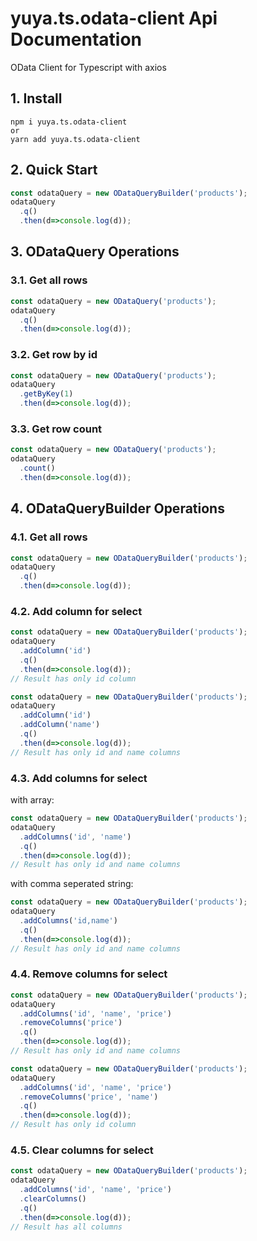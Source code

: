 # yuya.ts.odata-client Api Documentation

OData Client for Typescript with axios

## 1. Install

```console
npm i yuya.ts.odata-client
or
yarn add yuya.ts.odata-client
```

## 2. Quick Start

```typescript
const odataQuery = new ODataQueryBuilder('products');
odataQuery
  .q()
  .then(d=>console.log(d));
```

## 3. ODataQuery Operations

### 3.1. Get all rows

```typescript
const odataQuery = new ODataQuery('products');
odataQuery
  .q()
  .then(d=>console.log(d));
```

### 3.2. Get row by id

```typescript
const odataQuery = new ODataQuery('products');
odataQuery
  .getByKey(1)
  .then(d=>console.log(d));
```

### 3.3. Get row count

```typescript
const odataQuery = new ODataQuery('products');
odataQuery
  .count()
  .then(d=>console.log(d));
```

## 4. ODataQueryBuilder Operations

### 4.1. Get all rows

```typescript
const odataQuery = new ODataQueryBuilder('products');
odataQuery
  .q()
  .then(d=>console.log(d));
```

### 4.2. Add column for select

```typescript
const odataQuery = new ODataQueryBuilder('products');
odataQuery
  .addColumn('id')
  .q()
  .then(d=>console.log(d));
// Result has only id column
```

```typescript
const odataQuery = new ODataQueryBuilder('products');
odataQuery
  .addColumn('id')
  .addColumn('name')
  .q()
  .then(d=>console.log(d));
// Result has only id and name columns
```

### 4.3. Add columns for select

with array:

```typescript
const odataQuery = new ODataQueryBuilder('products');
odataQuery
  .addColumns('id', 'name')
  .q()
  .then(d=>console.log(d));
// Result has only id and name columns
```

with comma seperated string:

```typescript
const odataQuery = new ODataQueryBuilder('products');
odataQuery
  .addColumns('id,name')
  .q()
  .then(d=>console.log(d));
// Result has only id and name columns
```

### 4.4. Remove columns for select

```typescript
const odataQuery = new ODataQueryBuilder('products');
odataQuery
  .addColumns('id', 'name', 'price')
  .removeColumns('price')
  .q()
  .then(d=>console.log(d));
// Result has only id and name columns
```

```typescript
const odataQuery = new ODataQueryBuilder('products');
odataQuery
  .addColumns('id', 'name', 'price')
  .removeColumns('price', 'name')
  .q()
  .then(d=>console.log(d));
// Result has only id column
```

### 4.5. Clear columns for select

```typescript
const odataQuery = new ODataQueryBuilder('products');
odataQuery
  .addColumns('id', 'name', 'price')
  .clearColumns()
  .q()
  .then(d=>console.log(d));
// Result has all columns
```


